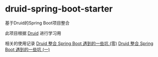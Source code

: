 # druid-spring-boot-starter
基于Druid的Spring Boot项目整合

此项目根据 [Druid](https://github.com/alibaba/druid) 进行学习用

相关的使用记录
[Druid 整合 Spring Boot 遇到的一些坑 (零)](https://www.yuanzhangzcc.com/?p=25)
[Druid 整合 Spring Boot 遇到的一些坑 (一)](https://www.yuanzhangzcc.com/?p=14)

